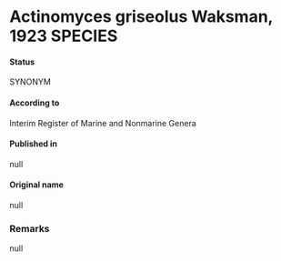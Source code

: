 # Actinomyces griseolus Waksman, 1923 SPECIES

#### Status
SYNONYM

#### According to
Interim Register of Marine and Nonmarine Genera

#### Published in
null

#### Original name
null

### Remarks
null